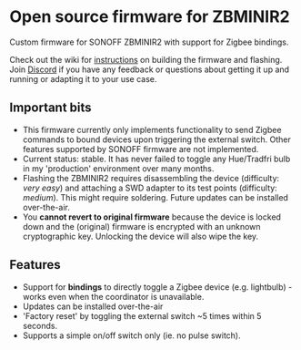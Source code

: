 # Open source firmware for ZBMINIR2

Custom firmware for SONOFF ZBMINIR2 with support for Zigbee bindings.

Check out the wiki for [instructions](https://github.com/ius/zbminir2/wiki/Getting-started) on building the firmware and flashing. Join [Discord](https://discord.gg/nyFRZ7SYQY) if you have any feedback or questions about getting it up and running or adapting it to your use case.

## Important bits
- This firmware currently only implements functionality to send Zigbee commands to bound devices upon triggering the external switch. Other features supported by SONOFF firmware are not implemented.
- Current status: stable. It has never failed to toggle any Hue/Tradfri bulb in my 'production' environment over many months.
- Flashing the ZBMINIR2 requires disassembling the device (difficulty: _very easy_) and attaching a SWD adapter to its test points (difficulty: _medium_). This might require soldering. Future updates can be installed over-the-air.
- You **cannot revert to original firmware** because the device is locked down and the (original) firmware is encrypted with an unknown cryptographic key. Unlocking the device will also wipe the key.

## Features
- Support for **bindings** to directly toggle a Zigbee device (e.g. lightbulb) - works even when the coordinator is unavailable.
- Updates can be installed over-the-air
- 'Factory reset' by toggling the external switch ~5 times within 5 seconds.
- Supports a simple on/off switch only (ie. no pulse switch).

